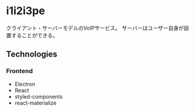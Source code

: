 # i1i2i3pe

クライアント・サーバーモデルのVoIPサービス。
サーバーはユーザー自身が設置することができる。

## Technologies

### Frontend

- Electron
- React
- styled-components
- react-materialize
